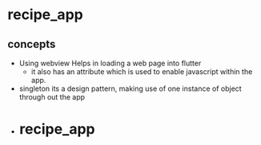# recipe_app
## concepts
 - Using webview
    Helps in loading a web page into flutter
    - it also has an attribute which is used to enable javascript within the app.
 - singleton
   its a design pattern, making use of one instance of object through out the app
 - # recipe_app
